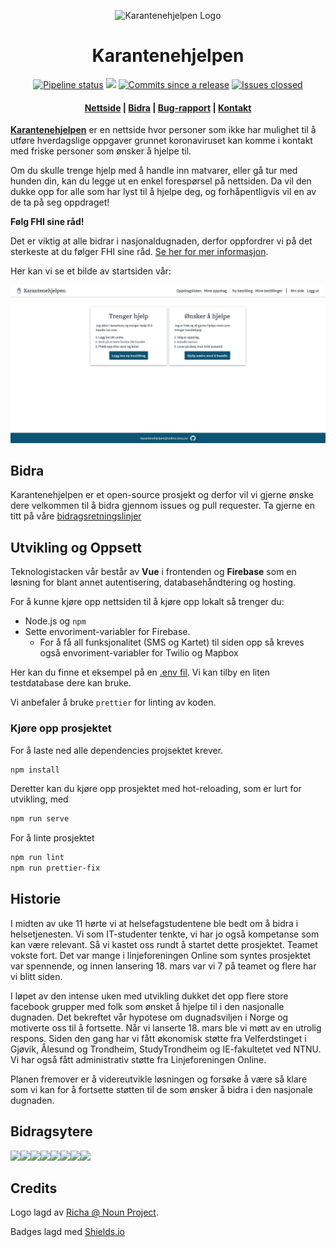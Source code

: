 <p align="center"><img src="src/assets/logo.svg" alt="Karantenehjelpen Logo" height="100px" /></p>
<h1 align="center">
  Karantenehjelpen
</h1>
<p align="center">
  <a href="https://github.com/s0lvang/Karantenehjelpen/actions?query=workflow%3A%22Node.js+CI%22+branch%3Amaster">
      <img src="https://img.shields.io/github/workflow/status/s0lvang/Karantenehjelpen/Node.js%20CI?style=flat-square" alt="Pipeline status"/></a>
  <a href="https://github.com/s0lvang/Karantenehjelpen/releases" alt="Release version">
      <img src="https://img.shields.io/github/v/release/s0lvang/Karantenehjelpen?style=flat-square" /></a>
  <a href="https://github.com/s0lvang/Karantenehjelpen/commits/master">
      <img src="https://img.shields.io/github/commits-since/s0lvang/Karantenehjelpen/latest?label=commits%20to%20be%20deployed&style=flat-square" alt="Commits since a release" /></a>
  <a href="https://github.com/s0lvang/Karantenehjelpen/issues">
      <img src="https://img.shields.io/github/issues-closed/s0lvang/Karantenehjelpen?style=flat-square" alt="Issues clossed"></a>
    <h4 align="center"><a href="https://karantenehjelpen.no/">Nettside</a> | <a href="./CONTRIBUTING.md">Bidra</a> | <a href="https://github.com/s0lvang/Karantenehjelpen/issues">Bug-rapport</a> | <a href="mailto:karantenehjelpen@online.ntnu.no">Kontakt</a></h4>
</p>

[**Karantenehjelpen**](https://karantenehjelpen.no) er en nettside hvor personer som ikke har mulighet til å utføre hverdagslige oppgaver grunnet koronaviruset kan komme i kontakt med friske personer som ønsker å hjelpe til. 

Om du skulle trenge hjelp med å handle inn matvarer, eller gå tur med hunden din, kan du legge ut en enkel forespørsel på nettsiden. Da vil den dukke opp for alle som har lyst til å hjelpe deg, og forhåpentligvis vil en av de ta på seg oppdraget!

**Følg FHI sine råd!**

Det er viktig at alle bidrar i nasjonaldugnaden, derfor oppfordrer vi på det sterkeste at du følger FHI sine råd. [Se her for mer informasjon](https://www.fhi.no/nettpub/coronavirus/fakta/rad-og-informajon-til-befolkningen-om-nytt-koronavirus-coronavirus-2019-nco/).

Her kan vi se et bilde av startsiden vår:

![Bilde av startside](/src/assets/startside.jpg)

<!-- Kanskje bytt ut bildet med en kul GIF -->

## Bidra

Karantenehjelpen er et open-source prosjekt og derfor vil vi gjerne ønske dere velkommen til å bidra gjennom issues og pull requester. Ta gjerne en titt på våre [bidragsretningslinjer](./CONTRIBUTING.md)

<!-- Skrive noe mer inspirerende her Kanskje noe om dugnad? -->

## Utvikling og Oppsett

Teknologistacken vår består av **Vue** i frontenden og **Firebase** som en løsning for blant annet autentisering, databasehåndtering og hosting.

For å kunne kjøre opp nettsiden til å kjøre opp lokalt så trenger du:

- Node.js og `npm`
- Sette envoriment-variabler for Firebase.
  - For å få all funksjonalitet (SMS og Kartet) til siden opp så kreves også envoriment-variabler for Twilio og Mapbox

Her kan du finne et eksempel på en [.env fil](./envexample). Vi kan tilby en liten testdatabase dere kan bruke.

<!-- Skriv noe om plis ikke fuck firebaseinstansen opp vi stoler på dere bla bla dugnadsånd--->

<!--
Vi bør skrive noe om:

- firebase, .env og sånn
- Prettier config og oppsett
- Kanskje hvilket techstacken
-->

Vi anbefaler å bruke `prettier` for linting av koden.

### Kjøre opp prosjektet

For å laste ned alle dependencies projsektet krever.

```bash
npm install
```

Deretter kan du kjøre opp prosjektet med hot-reloading, som er lurt for utvikling, med

```bash
npm run serve
```

For å linte prosjektet

```bash
npm run lint
npm run prettier-fix
```

<!-- Stapp inn ting som er litt mindre viktig å se med en gang men hvis folk har lyst å lese -->

## Historie

I midten av uke 11 hørte vi at helsefagstudentene ble bedt om å bidra i helsetjenesten. Vi som IT-studenter tenkte, vi har jo også kompetanse som kan være relevant. Så vi kastet oss rundt å startet dette prosjektet. Teamet vokste fort. Det var mange i linjeforeningen Online som syntes prosjektet var spennende, og innen lansering 18. mars var vi 7 på teamet og flere har vi blitt siden. 

I løpet av den intense uken med utvikling dukket det opp flere store facebook grupper med folk som ønsket å hjelpe til i den nasjonalle dugnaden. Det bekreftet vår hypotese om dugnadsviljen i Norge og motiverte oss til å fortsette. Når vi lanserte 18. mars ble vi møtt av en utrolig respons. Siden den gang har vi fått økonomisk støtte fra Velferdstinget i Gjøvik, Ålesund og Trondheim, StudyTrondheim og IE-fakultetet ved NTNU. Vi har også fått administrativ støtte fra Linjeforeningen Online. 

Planen fremover er å videreutvikle løsningen og forsøke å være så klare som vi kan for å fortsette støtten til de som ønsker å bidra i den nasjonale dugnaden. 

## Bidragsytere

<!-- stapp inn en av de kule bildene der de viser github bildet av alle contributors i hele repoet. -->
[![](https://sourcerer.io/fame/FredrikAugust/s0lvang/Karantenehjelpen/images/0)](https://sourcerer.io/fame/FredrikAugust/s0lvang/Karantenehjelpen/links/0)[![](https://sourcerer.io/fame/FredrikAugust/s0lvang/Karantenehjelpen/images/1)](https://sourcerer.io/fame/FredrikAugust/s0lvang/Karantenehjelpen/links/1)[![](https://sourcerer.io/fame/FredrikAugust/s0lvang/Karantenehjelpen/images/2)](https://sourcerer.io/fame/FredrikAugust/s0lvang/Karantenehjelpen/links/2)[![](https://sourcerer.io/fame/FredrikAugust/s0lvang/Karantenehjelpen/images/3)](https://sourcerer.io/fame/FredrikAugust/s0lvang/Karantenehjelpen/links/3)[![](https://sourcerer.io/fame/FredrikAugust/s0lvang/Karantenehjelpen/images/4)](https://sourcerer.io/fame/FredrikAugust/s0lvang/Karantenehjelpen/links/4)[![](https://sourcerer.io/fame/FredrikAugust/s0lvang/Karantenehjelpen/images/5)](https://sourcerer.io/fame/FredrikAugust/s0lvang/Karantenehjelpen/links/5)[![](https://sourcerer.io/fame/FredrikAugust/s0lvang/Karantenehjelpen/images/6)](https://sourcerer.io/fame/FredrikAugust/s0lvang/Karantenehjelpen/links/6)[![](https://sourcerer.io/fame/FredrikAugust/s0lvang/Karantenehjelpen/images/7)](https://sourcerer.io/fame/FredrikAugust/s0lvang/Karantenehjelpen/links/7)

## Credits

Logo lagd av [Richa @ Noun Project](https://thenounproject.com/ayushi12/collection/set-5/?i=2097590).

Badges lagd med [Shields.io](https://shields.io/)

<!-- Kanskje takke velferdstinget, online og de som hjelper oss med ressurser, støtte, publikasjon og sånn??? -->
